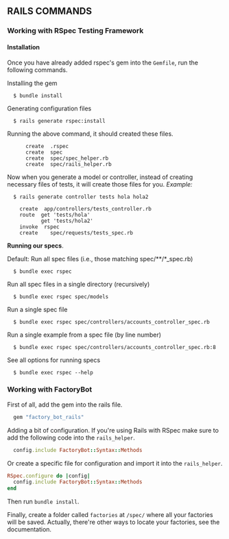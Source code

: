 ## RAILS COMMANDS



### Working with RSpec Testing Framework

#### Installation

Once you have already added rspec's gem into the `Gemfile`, run the following commands.

Installing the gem
```console
  $ bundle install
```

Generating configuration files
```console
  $ rails generate rspec:install
```

Running the above command, it should created these files.
```console
      create  .rspec
      create  spec
      create  spec/spec_helper.rb
      create  spec/rails_helper.rb
```

Now when you generate a model or controller, instead of creating necessary files of tests, it will create those files for you.
_Example:_
```console
  $ rails generate controller tests hola hola2
```

```console
    create  app/controllers/tests_controller.rb
    route  get 'tests/hola'
           get 'tests/hola2'
    invoke  rspec
    create    spec/requests/tests_spec.rb
```

**Running our specs**.      

Default: Run all spec files (i.e., those matching spec/**/*_spec.rb)
```console
  $ bundle exec rspec
```


Run all spec files in a single directory (recursively)
```console
  $ bundle exec rspec spec/models
```


Run a single spec file
```console
  $ bundle exec rspec spec/controllers/accounts_controller_spec.rb
```

Run a single example from a spec file (by line number)
```console
  $ bundle exec rspec spec/controllers/accounts_controller_spec.rb:8
```

See all options for running specs
```console
  $ bundle exec rspec --help
```


### Working with FactoryBot

First of all, add the gem into the rails file.
```ruby
  gem "factory_bot_rails"
```

Adding a bit of configuration.
If you're using Rails with RSpec make sure to add the following code into the `rails_helper`.
```ruby
  config.include FactoryBot::Syntax::Methods
```

Or create a specific file for configuration and import it into the `rails_helper`.
```ruby
RSpec.configure do |config|
  config.include FactoryBot::Syntax::Methods
end
```

Then run `bundle install`.

Finally, create a folder called `factories` at `/spec/` where all your factories will be saved.
Actually, there're other ways to locate your factories, see the documentation.
